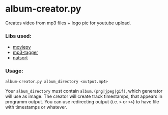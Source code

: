 # album-creator.py
Creates video from mp3 files + logo pic for youtube upload.
### Libs used:
* [moviepy](https://github.com/Zulko/moviepy)
* [mp3-tagger](https://github.com/artcom-net/mp3-tagger)
* [natsort](https://github.com/SethMMorton/natsort)

### Usage:
`album-creator.py album_directory <output.mp4>`

Your `album_directory` must contain `album.(png|jpeg|gif)`, which generator will use as image.
The creator will create track timestamps, that appears in programm output. You can use redirecting output (i.e. `>` or `>>`) to have file with timestamps or whatever.
